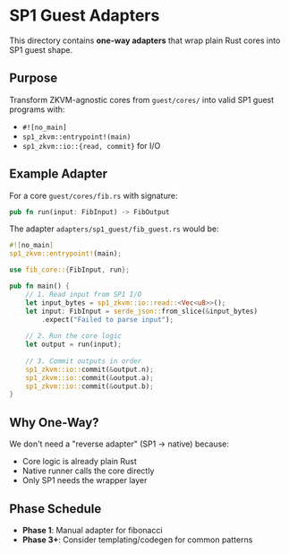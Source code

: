 # SP1 Guest Adapters

This directory contains **one-way adapters** that wrap plain Rust cores into SP1 guest shape.

## Purpose

Transform ZKVM-agnostic cores from `guest/cores/` into valid SP1 guest programs with:
- `#![no_main]`
- `sp1_zkvm::entrypoint!(main)`
- `sp1_zkvm::io::{read, commit}` for I/O

## Example Adapter

For a core `guest/cores/fib.rs` with signature:
```rust
pub fn run(input: FibInput) -> FibOutput
```

The adapter `adapters/sp1_guest/fib_guest.rs` would be:
```rust
#![no_main]
sp1_zkvm::entrypoint!(main);

use fib_core::{FibInput, run};

pub fn main() {
    // 1. Read input from SP1 I/O
    let input_bytes = sp1_zkvm::io::read::<Vec<u8>>();
    let input: FibInput = serde_json::from_slice(&input_bytes)
        .expect("Failed to parse input");
    
    // 2. Run the core logic
    let output = run(input);
    
    // 3. Commit outputs in order
    sp1_zkvm::io::commit(&output.n);
    sp1_zkvm::io::commit(&output.a);
    sp1_zkvm::io::commit(&output.b);
}
```

## Why One-Way?

We don't need a "reverse adapter" (SP1 → native) because:
- Core logic is already plain Rust
- Native runner calls the core directly
- Only SP1 needs the wrapper layer

## Phase Schedule

- **Phase 1**: Manual adapter for fibonacci
- **Phase 3+**: Consider templating/codegen for common patterns

